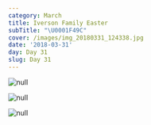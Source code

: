```yaml
---
category: March
title: Iverson Family Easter
subTitle: "\U0001F49C"
cover: /images/img_20180331_124338.jpg
date: '2018-03-31'
day: Day 31
slug: Day 31
---
```

![null](/images/img_20180331_124338.jpg)

![null](/images/img_20180331_124509.jpg)

![null](/images/mvimg_20180331_170419.jpg)
